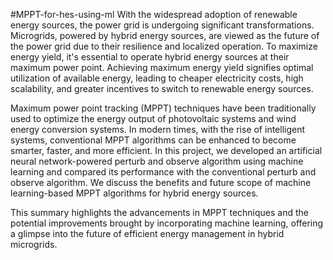 #MPPT-for-hes-using-ml
With the widespread adoption of renewable energy sources, the power grid is undergoing significant transformations. Microgrids, powered by hybrid energy sources, are viewed as the future of the power grid due to their resilience and localized operation. To maximize energy yield, it's essential to operate hybrid energy sources at their maximum power point. Achieving maximum energy yield signifies optimal utilization of available energy, leading to cheaper electricity costs, high scalability, and greater incentives to switch to renewable energy sources.

Maximum power point tracking (MPPT) techniques have been traditionally used to optimize the energy output of photovoltaic systems and wind energy conversion systems. In modern times, with the rise of intelligent systems, conventional MPPT algorithms can be enhanced to become smarter, faster, and more efficient. In this project, we developed an artificial neural network-powered perturb and observe algorithm using machine learning and compared its performance with the conventional perturb and observe algorithm. We discuss the benefits and future scope of machine learning-based MPPT algorithms for hybrid energy sources.

This summary highlights the advancements in MPPT techniques and the potential improvements brought by incorporating machine learning, offering a glimpse into the future of efficient energy management in hybrid microgrids.

